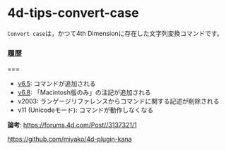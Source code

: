 # 4d-tips-convert-case

`Convert case`は，かつて4th Dimensionに存在した文字列変換コマンドです。

### 履歴
===

* [v6.5](https://github.com/4D-JP/4d-tips-convert-case/files/8684044/Convert.case-6.5.pdf): コマンドが追加される
* [v6.8](https://github.com/4D-JP/4d-tips-convert-case/files/8684041/Convert.case-6.8.pdf): 「Macintosh版のみ」の注記が追加される
* v2003: ランゲージリファレンスからコマンドに関する記述が削除される
* v11 (Unicodeモード): コマンドが動作しなくなる

**論考**: https://forums.4d.com/Post//3137321/1



https://github.com/miyako/4d-plugin-kana
